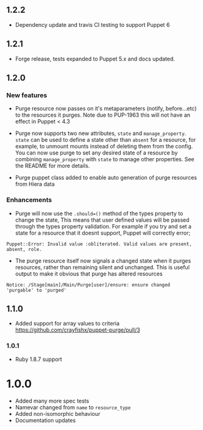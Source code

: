 
## 1.2.2

* Dependency update and travis CI testing to support Puppet 6

## 1.2.1

* Forge release, tests expanded to Puppet 5.x and docs updated.

## 1.2.0

### New features

* Purge resource now passes on it's metaparameters (notify, before...etc) to the resources it purges.  Note due to PUP-1963 this will not have an effect in Puppet < 4.3

* Purge now supports two new attributes, `state` and `manage_property`.  `state` can be used to define a state other than `absent` for a resource, for example, to unmount mounts instead of deleting them from the config.  You can now use purge to set any desired state of a resource by combining `manage_property` with `state` to manage other properties.  See the README for more details.

* Purge puppet class added to enable auto generation of purge resources from Hiera data

### Enhancements

* Purge will now use the `.should=()` method of the types property to change the state, This means that user defined values will be passed through the types property validation.  For example if you try and set a state for a resource that it doesnt support, Puppet will correctly error;

```
Puppet::Error: Invalid value :obliterated. Valid values are present, absent, role.
```

* The purge resource itself now signals a changed state when it purges resources, rather than remaining silent and unchanged.  This is useful output to make it obvious that purge has altered resources

```
Notice: /Stage[main]/Main/Purge[user]/ensure: ensure changed 'purgable' to 'purged'
```
 
## 1.1.0

* Added support for array values to criteria https://github.com/crayfishx/puppet-purge/pull/3

### 1.0.1

* Ruby 1.8.7 support

# 1.0.0

* Added many more spec tests
* Namevar changed from `name` to `resource_type`
* Added non-isomorphic behaviour
* Documentation updates



